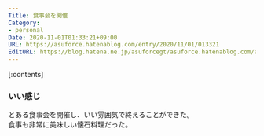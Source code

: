 ```yaml
---
Title: 食事会を開催
Category:
- personal
Date: 2020-11-01T01:33:21+09:00
URL: https://asuforce.hatenablog.com/entry/2020/11/01/013321
EditURL: https://blog.hatena.ne.jp/asuforcegt/asuforce.hatenablog.com/atom/entry/26006613647458484
---
```


[:contents]

###  いい感じ

とある食事会を開催し、いい雰囲気で終えることができた。  
食事も非常に美味しい懐石料理だった。


